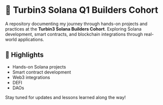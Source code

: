 # 🚀 Turbin3 Solana Q1 Builders Cohort

A repository documenting my journey through hands-on projects and practices at the **Turbin3 Solana Builders Cohort**.
Exploring Solana development, smart contracts, and blockchain integrations through real-world applications.

## 🌟 Highlights
- Hands-on Solana projects
- Smart contract development
- Web3 integrations
- DEFI
- DAOs

Stay tuned for updates and lessons learned along the way!
